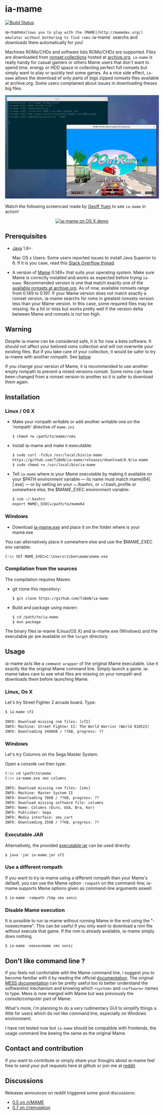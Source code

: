ia-mame
=======

[![Build
Status](https://travis-ci.org/TiBeN/ia-mame.svg?branch=master)](https://travis-ci.org/TiBeN/ia-mame)

ia-mame` allows you to play with the [MAME](http://mamedev.org/)
emulator without bothering to find roms: `ia-mame` searchs and downloads
them automatically for you!

Machines ROMs/CHDs and software lists ROMs/CHDs are supported. Files are
downloaded from [romset
collections](https://archive.org/details/messmame) hosted at
[archive.org](https://archive.org). `ia-mame` is really handy for casual
gamers or others Mame users that don't want to spend time, energy or HDD
space in collecting perfect full romsets but simply want to play or
quickly test some games. As a nice side effect, `ia-mame` allows the
download of only parts of bigs zipped romsets files available at
archive.org. Some users complained about issues in downloading theses
big files.

![preview](./doc/screenshot.png)

Watch the following screencast made by [Geoff
Yuen](https://vimeo.com/user51410922) to see `ia-mame` in action!

<span style="display:block;text-align:center">[![ia-mame on OS X
demo](https://i.vimeocdn.com/video/567335844.jpg)](https://vimeo.com/163855518)</span>

Prerequisites
-------------

-   [Java](https://www.java.com/fr/download/) 1.8+.

    Mac OS x Users: Some users reported issues to install Java Superior
    to 6. If it is you case, read this [Stack Overflow
    thread](http://stackoverflow.com/questions/12757558/installed-java-7-on-mac-os-x-but-terminal-is-still-using-version-6).

-   A version of [Mame](http://mamedev.org/release.php) 0.149+ that
    suits your operating system. Make sure Mame is correctly installed
    and works as expected before trying `ia-mame`. Recommended version
    is one that match exactly one of the [available romsets at
    archive.org](https://archive.org/details/messmame?&sort=publicdate).
    As of now, available romsets range from 0.149 to 0.197. If your Mame
    version does not match exactly a romset version, ia-mame searchs for
    roms in greatest romsets version less than your Mame version. In this
    case, some required files may be missing. Its a hit or miss but
    works pretty well if the version delta between Mame and romsets is
    not too high.

Warning
-------

Despite ia-mame can be considered safe, it is for now a beta software.
It should not affect your beloved roms collection and will not overwrite
your existing files. But if you take care of your collection, it would
be safer to try ia-mame with another rompath. See
[below](https://github.com/TiBeN/ia-mame#use-a-different-rompath)

If you change your version of Mame, it is recommended to use another
empty rompath to prevent a mixed versions romset. Some roms can have
been changed from a romset version to another so it is safer to download
them again.

Installation
------------

### Linux / OS X

-   Make your rompath writable or add another writable one on the
    'rompath' directive of `mame.ini`

        $ chmod +w /path/to/mame/roms

-   Install ia-mame and make it executable:

        $ sudo curl -fsSLo /usr/local/bin/ia-mame https://github.com/TiBeN/ia-mame/releases/download/0.9/ia-mame
        $ sudo chmod +x /usr/local/bin/ia-mame

-   Tell `ia-mame` where is your Mame executable by making it available
    on your \$PATH environment variable — its name must match
    mame\[64\]\[.exe\] — or by setting on your \~./bashrc, or
    \~/.bash\_profile or somewhere else, the \$MAME\_EXEC environment
    variable:

        $ vim ~/.bashrc
        export MAME\_EXEC=/path/to/mame64

### Windows

-   Download
    [ia-mame.exe](https://github.com/TiBeN/ia-mame/releases/download/0.9/ia-mame.exe)
    and place it on the folder where is your mame.exe

You can alternatively place it somewhere else and use the \$MAME\_EXEC
env variable:

    C:\> SET MAME_EXEC=C:\Users\tiben\mame\mame.exe

### Compilation from the sources

The compilation requires Maven.

-   git clone this repository:

        $ git clone https://github.com/TiBeN/ia-mame

-   Build and package using maven:

        $ cd /path/to/ia-mame
        $ mvn package

The binary files ia-mame (Linux/OS X) and ia-mame.exe (Windows) and the
executable jar are available on the `target` directory.

Usage
-----

ia-mame acts like a `command wrapper` of the original Mame executable.
Use it exactly like the original Mame command line. Simply launch a
game. ia-mame takes care to see what files are missing on your rompath
and downloads them before launching Mame.

### Linux, Os X

Let's try Street Fighter 2 arcade board. Type:

    $ ia-mame sf2

    INFO: Download missing rom files: [sf2]
    INFO: Machine: Street Fighter II: The World Warrior (World 910522)
    INFO: Downloading 3468kB / ??kB, progress: ??

### Windows

Let's try Columns on the Sega Master System.

Open a console `cmd` then type:

    C:\> cd \path\to\mame
    C:\> ia-mame.exe sms columns

    INFO: Download missing rom files: [sms]
    INFO: Machine: Master System II
    INFO: Downloading 78kB / ??kB, progress: ??
    INFO: Download missing software file: columns
    INFO: Name: Columns (Euro, USA, Bra, Kor)
    INFO: Publisher: Sega
    INFO: Media interface: sms_cart
    INFO: Downloading 25kB / ??kB, progress: ??

### Executable JAR

Alternatively, the provided [executable
jar](https://github.com/TiBeN/ia-mame/releases/download/0.9/ia-mame.jar)
can be used directly:

    $ java -jar ia-mame.jar sf2

### Use a different rompath

If you want to try ia-mame using a different rompath than your Mame's
default, you can use the Mame option `-rompath` on the command-line;
ia-mame supports Mame options given as command-line arguments aswell:

    $ ia-mame -rompath /tmp sms sonic

### Disable Mame execution

It is possible to run ia-mame without running Mame in the end using the
"-noexecmame". This can be useful if you only want to download a rom
file without execute that game. If the rom is already available, ia-mame
simply does nothing.

    $ ia-mame -noexecmame sms sonic

Don't like command line ?
-------------------------

If you feels not confortable with the Mame command line, i suggest you
to become familiar with it by reading the official
[documentation](http://docs.mamedev.org/). The original [MESS
documentation](http://www.mess.org/mess/howto) can be pretty useful too
to better understand the softwarelist mechanism and knowing which
`<system>` and `<software>` names to type. Mess is now merged with Mame
but was previously the console/computer part of Mame.

What's more, i'm planning to do a very rudimentary GUI to simplify
things a little for users which do not like command line, especially on
Windows environment.

I have not tested now but `ia-mame` should be compatible with frontends,
the usage command line beeing the same as the original Mame.

Contact and contribution
------------------------

If you want to contribute or simply share your thoughs about ia-mame
feel free to send your pull requests here at github or join me at
[reddit](https://www.reddit.com/user/tiben_/).

Discussions
-----------

Releases announces on reddit triggered some good discussions:

-   [0.5 on
    /r/MAME](https://www.reddit.com/r/MAME/comments/4fruod/%60ia-mame%60_05_mame_thin_wrapper_which_downloads/)
-   [0.7 on
    /r/emulation](https://www.reddit.com/r/emulation/comments/4tkrqb/%60ia-mame%60_07_released/)

